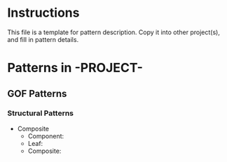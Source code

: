 # Instructions
This file is a template for pattern description. 
Copy it into other project(s), and fill in pattern details.

# Patterns in -PROJECT-

## GOF Patterns

### Structural Patterns

* Composite
  * Component:
  * Leaf: 
  * Composite:
